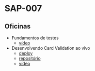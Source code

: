 # SAP-007

## Oficinas
- Fundamentos de testes
    - [vídeo](https://drive.google.com/file/d/1y288SthU5aLGqq1MX-ZVgh-FX5qAyTWc/view?usp=sharing)
- Desenvolvendo Card Validation ao vivo
    - [deploy](https://gabrieluizramos.com.br/SAP007-card-validation/)
    - [repositório](https://github.com/gabrieluizramos/SAP007-card-validation)
    - [vídeo](https://drive.google.com/file/d/1_Sbtg3GfcAF9uniaGekj4YF8vRVC4zsu/view?usp=sharing)